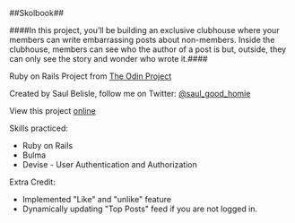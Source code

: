 ##Skolbook##

####In this project, you’ll be building an exclusive clubhouse where your members can write embarrassing posts about non-members. Inside the clubhouse, members can see who the author of a post is but, outside, they can only see the story and wonder who wrote it.####

Ruby on Rails Project from [The Odin Project](https://www.theodinproject.com/courses/ruby-on-rails/lessons/authentication)

Created by Saul Belisle, follow me on Twitter: [@saul_good_homie](https://twitter.com/saul_good_homie)

View this project [online](https://tranquil-castle-04083.herokuapp.com/)

Skills practiced:
  * Ruby on Rails
  * Bulma
  * Devise - User Authentication and Authorization
 
Extra Credit:
  * Implemented "Like" and "unlike" feature
  * Dynamically updating "Top Posts" feed if you are not logged in.

